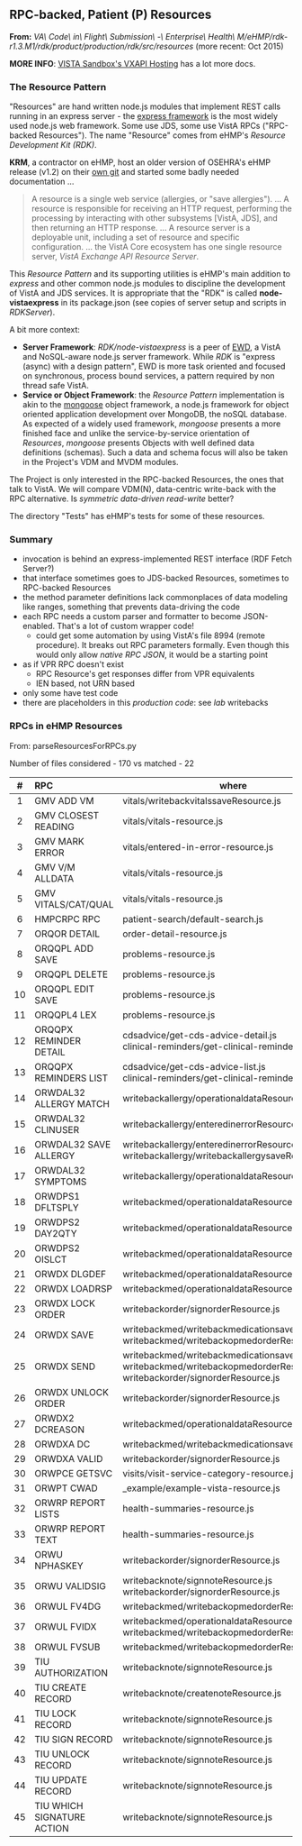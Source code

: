 ## RPC-backed, Patient (P) Resources

__From:__ _VA\ Code\ in\ Flight\ Submission\ -\ Enterprise\ Health\ M/eHMP/rdk-r1.3.M1/rdk/product/production/rdk/src/resources_ (more recent: Oct 2015)

__MORE INFO__: [VISTA Sandbox's VXAPI Hosting](https://ehmp.vaftl.us/resource/docs/vx-api/) has a lot more docs.

### The Resource Pattern

"Resources" are hand written node.js modules that implement REST calls running in an express server - the [express framework](http://expressjs.com/en/index.html) is the most widely used node.js web framework. Some use JDS, some use VistA RPCs ("RPC-backed Resources"). The name "Resource" comes from eHMP's _Resource Development Kit (RDK)_. 

__KRM__, a contractor on eHMP, host an older version of OSEHRA's eHMP release (v1.2) on their [own git](https://github.com/KRMAssociatesInc/eHMP/tree/master/rdk/product/production/rdk) and started some badly needed documentation ...

> A resource is a single web service (allergies, or "save allergies"). ... A resource is responsible for receiving an HTTP request, performing the processing by interacting with other subsystems [VistA, JDS], and then returning an HTTP response. ... A resource server is a deployable unit, including a set of resource and specific configuration. ... the VistA Core ecosystem has one single resource server, _VistA Exchange API Resource Server_.

This _Resource Pattern_ and its supporting utilities is eHMP's main addition to _express_ and other common node.js modules to discipline the development of VistA and JDS services. It is appropriate that the "RDK" is called __node-vistaexpress__ in its package.json (see copies of server setup and scripts in _RDKServer_). 

A bit more context:
  * __Server Framework__: _RDK/node-vistaexpress_ is a peer of [EWD](https://github.com/robtweed/ewd.js/tree/master), a VistA and NoSQL-aware node.js server framework. While _RDK_ is "express (async) with a design pattern", EWD is more task oriented and focused on synchronous, process bound services, a pattern required by non thread safe VistA. 
  * __Service or Object Framework__: the _Resource Pattern_ implementation is akin to the [mongoose](http://mongoosejs.com/) object framework, a node.js framework for object oriented application development over MongoDB, the noSQL database. As expected of a widely used framework, _mongoose_ presents a more finished face and unlike the service-by-service orientation of _Resources_, _mongoose_ presents Objects with well defined data definitions (schemas). Such a data and schema focus will also be taken in the Project's VDM and MVDM modules.

The Project is only interested in the RPC-backed Resources, the ones that talk to VistA. We will compare VDM(N), data-centric write-back with the RPC alternative. Is _symmetric data-driven read-write_ better?

The directory "Tests" has eHMP's tests for some of these resources.

### Summary

  * invocation is behind an express-implemented REST interface (RDF Fetch Server?)
  * that interface sometimes goes to JDS-backed Resources, sometimes to RPC-backed Resources
  * the method parameter definitions lack commonplaces of data modeling like ranges, something that prevents data-driving the code
  * each RPC needs a custom parser and formatter to become JSON-enabled. That's a lot of custom wrapper code!
    * could get some automation by using VistA's file 8994 (remote procedure). It breaks out RPC parameters formally. Even though
      this would only allow _native RPC JSON_, it would be a starting point
  * as if VPR RPC doesn't exist
    * RPC Resource's get responses differ from VPR equivalents
    * IEN based, not URN based
  * only some have test code 
  * there are placeholders in this _production code_: see _lab_ writebacks

### RPCs in eHMP Resources

From: parseResourcesForRPCs.py

Number of files considered - 170 vs matched - 22

\# | RPC | where
:---: | :--- | ---
1 | GMV ADD VM | vitals/writebackvitalssaveResource.js
2 | GMV CLOSEST READING | vitals/vitals-resource.js
3 | GMV MARK ERROR | vitals/entered-in-error-resource.js
4 | GMV V/M ALLDATA | vitals/vitals-resource.js
5 | GMV VITALS/CAT/QUAL | vitals/vitals-resource.js
6 | HMPCRPC RPC | patient-search/default-search.js
7 | ORQOR DETAIL | order-detail-resource.js
8 | ORQQPL ADD SAVE | problems-resource.js
9 | ORQQPL DELETE | problems-resource.js
10 | ORQQPL EDIT SAVE | problems-resource.js
11 | ORQQPL4 LEX | problems-resource.js
12 | ORQQPX REMINDER DETAIL | cdsadvice/get-cds-advice-detail.js<br>clinical-reminders/get-clinical-reminder-detail.js
13 | ORQQPX REMINDERS LIST | cdsadvice/get-cds-advice-list.js<br>clinical-reminders/get-clinical-reminder-list.js
14 | ORWDAL32 ALLERGY MATCH | writebackallergy/operationaldataResource.js
15 | ORWDAL32 CLINUSER | writebackallergy/enteredinerrorResource.js
16 | ORWDAL32 SAVE ALLERGY | writebackallergy/enteredinerrorResource.js<br>writebackallergy/writebackallergysaveResource.js
17 | ORWDAL32 SYMPTOMS | writebackallergy/operationaldataResource.js
18 | ORWDPS1 DFLTSPLY | writebackmed/operationaldataResource.js
19 | ORWDPS2 DAY2QTY | writebackmed/operationaldataResource.js
20 | ORWDPS2 OISLCT | writebackmed/operationaldataResource.js
21 | ORWDX DLGDEF | writebackmed/operationaldataResource.js
22 | ORWDX LOADRSP | writebackmed/operationaldataResource.js
23 | ORWDX LOCK ORDER | writebackorder/signorderResource.js
24 | ORWDX SAVE | writebackmed/writebackmedicationsaveResource.js<br>writebackmed/writebackopmedorderResource.js
25 | ORWDX SEND | writebackmed/writebackmedicationsaveResource.js<br>writebackmed/writebackopmedorderResource.js<br>writebackorder/signorderResource.js
26 | ORWDX UNLOCK ORDER | writebackorder/signorderResource.js
27 | ORWDX2 DCREASON | writebackmed/operationaldataResource.js
28 | ORWDXA DC | writebackmed/writebackmedicationsaveResource.js
29 | ORWDXA VALID | writebackorder/signorderResource.js
30 | ORWPCE GETSVC | visits/visit-service-category-resource.js
31 | ORWPT CWAD | _example/example-vista-resource.js
32 | ORWRP REPORT LISTS | health-summaries-resource.js
33 | ORWRP REPORT TEXT | health-summaries-resource.js
34 | ORWU NPHASKEY | writebackorder/signorderResource.js
35 | ORWU VALIDSIG | writebacknote/signnoteResource.js<br>writebackorder/signorderResource.js
36 | ORWUL FV4DG | writebackmed/writebackopmedorderResource.js
37 | ORWUL FVIDX | writebackmed/operationaldataResource.js<br>writebackmed/writebackopmedorderResource.js
38 | ORWUL FVSUB | writebackmed/writebackopmedorderResource.js
39 | TIU AUTHORIZATION | writebacknote/signnoteResource.js
40 | TIU CREATE RECORD | writebacknote/createnoteResource.js
41 | TIU LOCK RECORD | writebacknote/signnoteResource.js
42 | TIU SIGN RECORD | writebacknote/signnoteResource.js
43 | TIU UNLOCK RECORD | writebacknote/signnoteResource.js
44 | TIU UPDATE RECORD | writebacknote/signnoteResource.js
45 | TIU WHICH SIGNATURE ACTION | writebacknote/signnoteResource.js


